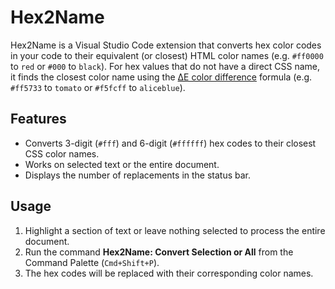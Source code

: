# Hex2Name

Hex2Name is a Visual Studio Code extension that converts hex color codes in your code to their equivalent (or closest) HTML color names (e.g. `#ff0000` to `red` or `#000` to `black`). For hex values that do not have a direct CSS name, it finds the closest color name using the [ΔE color difference](https://en.wikipedia.org/wiki/Color_difference#CIELAB_%CE%94E*) formula (e.g. `#ff5733` to `tomato` or `#f5fcff` to `aliceblue`).

## Features

- Converts 3-digit (`#fff`) and 6-digit (`#ffffff`) hex codes to their closest CSS color names.
- Works on selected text or the entire document.
- Displays the number of replacements in the status bar.

## Usage

1. Highlight a section of text or leave nothing selected to process the entire document.
2. Run the command **Hex2Name: Convert Selection or All** from the Command Palette (`Cmd+Shift+P`).
3. The hex codes will be replaced with their corresponding color names.